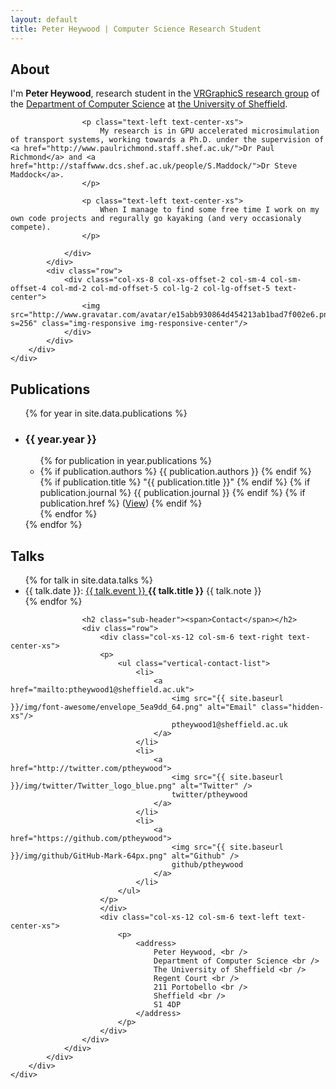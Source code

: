 ```yaml
---
layout: default
title: Peter Heywood | Computer Science Research Student
---
```


<section id="about" class="content">
    <div class="wrapper">
        <div class="container-fluid">
            <div class="row">
                <div class="col-xs-12">
                    <h2 class="sub-header"><span>About</span></h2>
                    <p class="text-left text-center-xs">
                        I'm <strong>Peter Heywood</strong>, research student in the <a href="https://www.shef.ac.uk/dcs/research/groups/graphics">VRGraphicS research group</a> of the <a href="http://www.sheffield.ac.uk/dcs">Department of Computer Science</a> at <a href="http://shef.ac.uk/dcs/">the University of Sheffield</a>.
                    </p>

                    <p class="text-left text-center-xs">
                        My research is in GPU accelerated microsimulation of transport systems, working towards a Ph.D. under the supervision of <a href="http://www.paulrichmond.staff.shef.ac.uk/">Dr Paul Richmond</a> and <a href="http://staffwww.dcs.shef.ac.uk/people/S.Maddock/">Dr Steve Maddock</a>.
                    </p>

                    <p class="text-left text-center-xs">
                        When I manage to find some free time I work on my own code projects and regurally go kayaking (and very occasionaly compete).
                    </p>

                </div>
            </div>
            <div class="row">
                <div class="col-xs-8 col-xs-offset-2 col-sm-4 col-sm-offset-4 col-md-2 col-md-offset-5 col-lg-2 col-lg-offset-5 text-center">
                    <img src="http://www.gravatar.com/avatar/e15abb930864d454213ab1bad7f002e6.png?s=256" class="img-responsive img-responsive-center"/>
                </div>
            </div>
        </div>
    </div>
</section>


<section id="publications" class="content">
    <div class="wrapper">
        <div class="container-fluid">
            <div class="row">
                <div class="col-xs-12">
                    <h2 class="sub-header"><span>Publications</span></h2>
                    <ul class="list-unstyled">
                    {% for year in site.data.publications %}
                        <li>
                            <h3>{{ year.year }}</h3>
                            <ul>
                                {% for publication in year.publications %}
                                <li>
                                    {% if publication.authors %}
                                        {{ publication.authors }}
                                    {% endif %}
                                    {% if publication.title %}
                                        "{{ publication.title }}"
                                    {% endif %}
                                    {% if publication.journal %}
                                        {{ publication.journal }}
                                    {% endif %}
                                    {% if publication.href %}
                                        (<a href="{{ publication.link }}" target="_blank">View</a>)
                                    {% endif %}
                                </li>
                                {% endfor %}
                            </ul>
                        </li>
                    {% endfor %}
                    </ul>
                </div>
            </div>
        </div>
    </div>
</section>

<section id="talks" class="content">
    <div class="wrapper">
        <div class="container-fluid">
            <div class="row">
                <div class="col-xs-12">
                    <h2 class="sub-header"><span>Talks</span></h2>
                    <ul class="list-unstyled">
                        {% for talk in site.data.talks %}
                        <li>
                            {{ talk.date }}:
                            <a href="{{ talk.event_url }}">
                            {{ talk.event }}
                            </a>
                            <strong>{{ talk.title }}</strong>
                            {{ talk.note }}
                        </li>
                        {% endfor %}
                    </ul>
                </div>
            </div>
        </div>
    </div>
</section>


<section id="contact" class="content">
    <div class="wrapper">
        <div class="container-fluid">
            <div class="row">
                <div class="col-xs-12">

                    <h2 class="sub-header"><span>Contact</span></h2>
                    <div class="row">
                        <div class="col-xs-12 col-sm-6 text-right text-center-xs">
                        <p>
                            <ul class="vertical-contact-list">
                                <li>
                                    <a href="mailto:ptheywood1@sheffield.ac.uk">
                                        <img src="{{ site.baseurl }}/img/font-awesome/envelope_5ea9dd_64.png" alt="Email" class="hidden-xs"/>
                                        ptheywood1@sheffield.ac.uk
                                    </a>
                                </li>
                                <li>
                                    <a href="http://twitter.com/ptheywood">
                                        <img src="{{ site.baseurl }}/img/twitter/Twitter_logo_blue.png" alt="Twitter" />
                                        twitter/ptheywood
                                    </a>
                                </li>
                                <li>
                                    <a href="https://github.com/ptheywood">
                                        <img src="{{ site.baseurl }}/img/github/GitHub-Mark-64px.png" alt="Github" />
                                        github/ptheywood
                                    </a>
                                </li>
                            </ul>
                        </p>
                        </div>
                        <div class="col-xs-12 col-sm-6 text-left text-center-xs">
                            <p>
                                <address>
                                    Peter Heywood, <br />
                                    Department of Computer Science <br />
                                    The University of Sheffield <br />
                                    Regent Court <br />
                                    211 Portobello <br />
                                    Sheffield <br />
                                    S1 4DP
                                </address>
                            </p>
                        </div>
                    </div>
                </div>
            </div>
        </div>
    </div>
</section>
